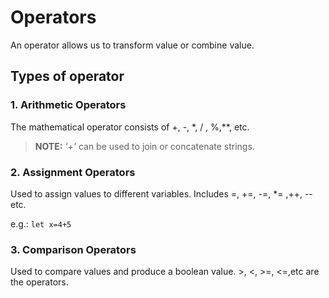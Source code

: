 # Operators

An operator allows us to transform value or combine value.

## Types of operator

### 1. Arithmetic Operators

The mathematical operator consists of +, -, \*, / , %,\*\*, etc.

> **NOTE:** _'+'_ can be used to join or concatenate strings.

### 2. Assignment Operators

Used to assign values to different variables. Includes =, +=, -=, \*= ,++, -- etc.

e.g.: <code>let x=4+5</code>

### 3. Comparison Operators

Used to compare values and produce a boolean value. >, <, >=, <=,etc are the operators.
